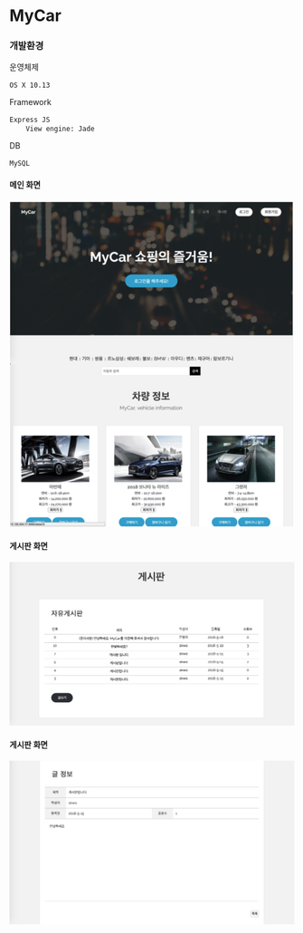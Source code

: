 # MyCar

### 개발환경
운영체제

	OS X 10.13

Framework

	Express JS
		View engine: Jade

DB

	MySQL

#### 메인 화면
![main](./images/main.png)

#### 게시판 화면
![자유게시판](./images/자유게시판.png)

#### 게시판 화면
![글정보](./images/글정보.png)